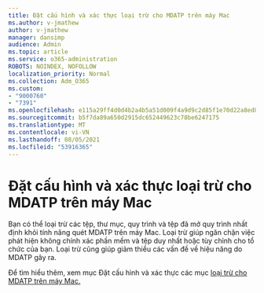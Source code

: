 ```yaml
---
title: Đặt cấu hình và xác thực loại trừ cho MDATP trên máy Mac
ms.author: v-jmathew
author: v-jmathew
manager: dansimp
audience: Admin
ms.topic: article
ms.service: o365-administration
ROBOTS: NOINDEX, NOFOLLOW
localization_priority: Normal
ms.collection: Adm_O365
ms.custom:
- "9000760"
- "7391"
ms.openlocfilehash: e115a29ff4d0d4b2a4b5a51d009f4a9d9c2d85f1e70d22a8ed804ce40ca7b4ee
ms.sourcegitcommit: b5f7da89a650d2915dc652449623c78be6247175
ms.translationtype: MT
ms.contentlocale: vi-VN
ms.lasthandoff: 08/05/2021
ms.locfileid: "53916365"
---
```

# <a name="configure-and-validate-exclusions-for-mdatp-on-a-mac"></a>Đặt cấu hình và xác thực loại trừ cho MDATP trên máy Mac

Bạn có thể loại trừ các tệp, thư mục, quy trình và tệp đã mở quy trình nhất định khỏi tính năng quét MDATP trên máy Mac. Loại trừ giúp ngăn chặn việc phát hiện không chính xác phần mềm và tệp duy nhất hoặc tùy chỉnh cho tổ chức của bạn. Loại trừ cũng giúp giảm thiểu các vấn đề về hiệu năng do MDATP gây ra.

Để tìm hiểu thêm, xem mục Đặt cấu hình và xác thực các mục [loại trừ cho MDATP trên máy Mac.](https://go.microsoft.com/fwlink/?linkid=2144616)
